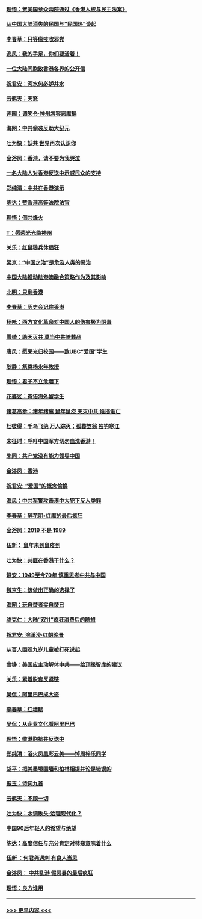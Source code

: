 #### [理悟：贺美国参众两院通过《香港人权与民主法案》](../pages/nsc993/n11678104.md?t=11251033) 
#### [从中国大陆消失的民国与“民国热”谈起](../pages/nsc993/n11678075.md?t=11251033) 
#### [李春草：只等瘟疫收邪党](../pages/nsc993/n11677308.md?t=11251033) 
#### [逸风：我的手足，你们要活着！](../pages/nsc993/n11676352.md?t=11251033) 
#### [一位大陆同胞致香港各界的公开信](../pages/nsc993/n11675761.md?t=11251033) 
#### [祝君安：河水何必妒井水](../pages/nsc993/n11675746.md?t=11251033) 
#### [云鹤天：天怒](../pages/nsc993/n11675718.md?t=11251033) 
#### [莲园：调笑令‧神州怎容恶魔祸](../pages/nsc993/n11675648.md?t=11251033) 
#### [海网：中共偷袭反助大纪元](../pages/nsc993/n11673515.md?t=11251033) 
#### [吐为快：妖共 世界再次认识你](../pages/nsc993/n11673506.md?t=11251033) 
#### [金浴凤：香港，请不要为我哭泣](../pages/nsc993/n11673248.md?t=11251033) 
#### [一名大陆人对香港反送中示威民众的支持](../pages/nsc993/n11672615.md?t=11251033) 
#### [郑纯清：中共在香港演示](../pages/nsc993/n11670539.md?t=11251033) 
#### [陈达：赞香港高等法院法官](../pages/nsc993/n11669542.md?t=11251033) 
#### [理悟：倒共烽火](../pages/nsc993/n11668844.md?t=11251033) 
#### [T：愿荣光光临神州](../pages/nsc993/n11668421.md?t=11251033) 
#### [关乐：红鼠狼兵休猖狂](../pages/nsc993/n11668378.md?t=11251033) 
#### [梁京：“中国之治”是危及人类的恶治](../pages/nsc993/n11668328.md?t=11251033) 
#### [中国大陆推动陆港澳融合策略作为及其影响](../pages/nsc993/n11668157.md?t=11251033) 
#### [北明：只剩香港](../pages/nsc993/n11668002.md?t=11251033) 
#### [李春草：历史会记住香港](../pages/nsc993/n11667927.md?t=11251033) 
#### [杨吒：西方文化革命对中国人的伤害极为阴毒](../pages/nsc993/n11664521.md?t=11251033) 
#### [雪绮：助天灭共 莫当中共陪葬品](../pages/nsc993/n11662650.md?t=11251033) 
#### [唐风：愿荣光归校园——致UBC“爱国”学生](../pages/nsc993/n11662194.md?t=11251033) 
#### [耿静：祭奠杨永年教授](../pages/nsc993/n11662514.md?t=11251033) 
#### [理悟：君子不立危墙下](../pages/nsc993/n11662172.md?t=11251033) 
#### [花婆娑：寄语海外留学生](../pages/nsc993/n11662121.md?t=11251033) 
#### [诸葛高参：猪年猪瘟 鼠年鼠疫 天灭中共 谁挡谁亡](../pages/nsc993/n11661980.md?t=11251033) 
#### [杜彼得：千鸟飞绝 万人踪灭；孤蓑笠翁 独钓寒江](../pages/nsc993/n11661170.md?t=11251033) 
#### [宋征时：呼吁中国军方切勿血洗香港！](../pages/nsc993/n11415318.md?t=11251033) 
#### [朱同：共产党没有能力领导中国](../pages/nsc993/n11660421.md?t=11251033) 
#### [金浴凤：香港](../pages/nsc993/n11660419.md?t=11251033) 
#### [祝君安: “爱国”的概念偷换](../pages/nsc993/n11659706.md?t=11251033) 
#### [海风：中共军警攻击港中大犯下反人类罪](../pages/nsc993/n11659632.md?t=11251033) 
#### [李春草：醉花阴•红魔的最后疯狂](../pages/nsc993/n11659287.md?t=11251033) 
#### [金浴凤：2019 不是 1989](../pages/nsc993/n11657663.md?t=11251033) 
#### [伍新： 鼠年未到鼠疫到](../pages/nsc993/n11655098.md?t=11251033) 
#### [吐为快：共匪在香港干什么？](../pages/nsc993/n11654891.md?t=11251033) 
#### [静安：1949至今70年 慎重思考中共与中国](../pages/nsc993/n11651244.md?t=11251033) 
#### [魏京生：该做出正确的选择了](../pages/nsc993/n11653084.md?t=11251033) 
#### [海网：玩自焚者实自焚已](../pages/nsc993/n11652423.md?t=11251033) 
#### [骆克仁：大陆“双11”疯狂消费后的随想](../pages/nsc993/n11652305.md?t=11251033) 
#### [祝君安: 浣溪沙·红朝晚景](../pages/nsc993/n11652258.md?t=11251033) 
#### [从百人围观九岁儿童被打死说起](../pages/nsc993/n11651030.md?t=11251033) 
#### [曾铮：美国应主动解体中共——给顶级智库的建议](../pages/nsc993/n11649888.md?t=11251033) 
#### [关乐：紧着脱套反紧链](../pages/nsc993/n11649069.md?t=11251033) 
#### [吴侃：阿里巴巴成大盗](../pages/nsc993/n11645523.md?t=11251033) 
#### [李春草：红墙赋](../pages/nsc993/n11646389.md?t=11251033) 
#### [吴侃：从企业文化看阿里巴巴](../pages/nsc993/n11645476.md?t=11251033) 
#### [理悟：敬港胞抗共反送中](../pages/nsc993/n11645466.md?t=11251033) 
#### [郑纯清：浴火凤凰彩云美——悼周梓乐同学](../pages/nsc993/n11645155.md?t=11251033) 
#### [胡平：把美墨境围墙和柏林相提并论是错误的](../pages/nsc993/n11645134.md?t=11251033) 
#### [振玉：诗词九首](../pages/nsc993/n11644081.md?t=11251033) 
#### [云鹤天：不顾一切](../pages/nsc993/n11643508.md?t=11251033) 
#### [吐为快：水调歌头·治理现代化？](../pages/nsc993/n11643485.md?t=11251033) 
#### [中国90后年轻人的希望与绝望](../pages/nsc993/n11642317.md?t=11251033) 
#### [陈达：高度信任与充分肯定对林郑意味着什么](../pages/nsc993/n11641441.md?t=11251033) 
#### [伍新 ：何君尧遇刺 有良人当思](../pages/nsc993/n11641503.md?t=11251033) 
#### [金浴凤： 中共乱港  假恶暴的最后疯狂](../pages/nsc993/n11641495.md?t=11251033) 
#### [理悟：良方谁用](../pages/nsc993/n11641463.md?t=11251033) 

----
#### [ >>> 更早内容 <<< ](../indexes/nsc993-earlier.md)
